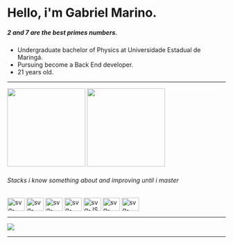 # Hello, i'm Gabriel Marino.

##### 2 and 7 are the best primes numbers.
<!-- <div></div> -->

<ul>
    <li>Undergraduate bachelor of Physics at Universidade Estadual de Maringá.</li>
    <li>Pursuing become a Back End developer.</li>
    <li>21 years old.</li>
    <!-- <li></li> -->







</ul>

<hr>

<div>
    <!-- Ocean Dark is the Evangelion 01 theme, i loved it! -->
    <img height="180em" src="https://github-readme-stats.vercel.app/api?username=Gabriel-Marino&include_all_commits=true&count_private=true&show_icons=true&theme=ocean_dark"/>
    <img height="180em" src="https://github-readme-stats.vercel.app/api/top-langs/?username=Gabriel-Marino&langs_count=7&layout=compact&hide=shell,gnuplot,powershell,makefile&theme=ocean_dark"/>
</div> 

###### Stacks i know something about and improving until i master
<div style="display: inline_block">
    <img align="center" alt="svg-LaTeX" height="30" width="40" src="https://cdn.jsdelivr.net/gh/devicons/devicon/icons/latex/latex-original.svg">
    <img align="center" alt="svg-Clang" height="30" width="40" src="https://cdn.jsdelivr.net/gh/devicons/devicon/icons/c/c-original.svg">
    <img align="center" alt="svg-Cpplang" height="30" width="40" src="https://cdn.jsdelivr.net/gh/devicons/devicon/icons/cplusplus/cplusplus-original.svg">
    <img align="center" alt="svg-Java" height="30" width="40" src="https://cdn.jsdelivr.net/gh/devicons/devicon/icons/java/java-original.svg">
    <img align="center" alt="svg-JS" height="30" width="40" src="https://cdn.jsdelivr.net/gh/devicons/devicon/icons/javascript/javascript-original.svg">
    <img align="center" alt="svg-TypeScript" height="30" width="40" src="https://cdn.jsdelivr.net/gh/devicons/devicon/icons/typescript/typescript-original.svg">
    <img align="center" alt="svg-Python" height="30" width="40" src="https://cdn.jsdelivr.net/gh/devicons/devicon/icons/python/python-original.svg">
</div>

<hr>

<div>
    <a href = "https://www.linkedin.com/in/gabriel-marino-de-oliveira-3b0a80221/" target = "_blank"><img src = "https://img.shields.io/badge/-LinkedIn-%230077B5?style=for-the-badge&logo=linkedin&logoColor=white" target="_blank"></a>
    <!-- <a href = "" target = "_blank"><img src = ""></a> -->
</div>

<hr>